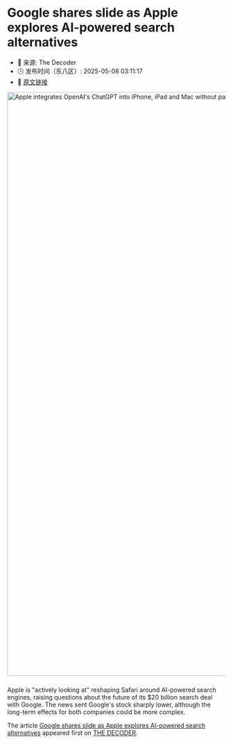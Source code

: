 # Google shares slide as Apple explores AI-powered search alternatives
- 📅 来源: The Decoder
- 🕒 发布时间（东八区）: 2025-05-08 03:11:17
- 🔗 [原文链接](https://the-decoder.com/google-shares-slide-as-apple-explores-ai-powered-search-alternatives/)

<p><img alt="Apple integrates OpenAI&#039;s ChatGPT into iPhone, iPad and Mac without paying for it directly, Bloomberg insiders report." class="attachment-full size-full wp-post-image" height="896" src="https://the-decoder.com/wp-content/uploads/2024/06/apple_chatgpt_logo.png" style="height: auto; margin-bottom: 10px;" width="1344" /></p>
<p>        Apple is "actively looking at" reshaping Safari around AI-powered search engines, raising questions about the future of its $20 billion search deal with Google. The news sent Google's stock sharply lower, although the long-term effects for both companies could be more complex.</p>
<p>The article <a href="https://the-decoder.com/google-shares-slide-as-apple-explores-ai-powered-search-alternatives/">Google shares slide as Apple explores AI-powered search alternatives</a> appeared first on <a href="https://the-decoder.com">THE DECODER</a>.</p>